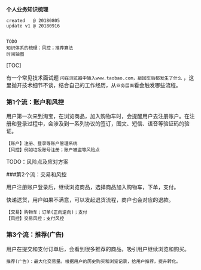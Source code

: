 **个人业务知识梳理**

```
created   @ 20180805
update v1 @ 20180916


TODO
知识体系的梳理：风控；推荐算法
时间轴图
```

[TOC]

有一个常见技术面试题 ```问在浏览器中输入www.taobao.com，敲回车后都发生了什么``` ，这里抛开技术细节不谈，结合自己的工作经历，从```业务层面```看会触发哪些流程。

### 第1个流：账户和风控

用户第一次来到淘宝，在浏览商品，加入购物车时，会提醒用户去注册账户。在注册和登录过程中，会涉及到一系列协议的签订，图文、短信、语音等验证码的验证。

```
【账户】注册、登录等账户管理系统
【风控】例如垃圾账号注册；账户被盗等风险点
```

TODO：风险点及应对方案



###第2个流：交易和风控

用户注册账户登录后，继续浏览商品，选择商品加入购物车，下单，支付。

快递送货，用户如果不满意，可以发起退货流程，商户也会对应的退款。

```
【交易】购物车；订单(正向逆向)；支付
【风控】交易风控；支付风控
```



### 第3个流：推荐(广告)

用户在提交和支付订单后，会看到很多推荐的商品，吸引用户继续浏览和购买。

```：
推荐(广告)：最大化交易量。根据用户的历史购买和浏览记录，给用户推荐，提升转化。
```





